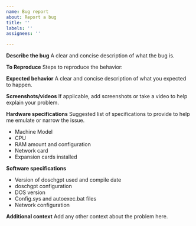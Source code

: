 ```yaml
---
name: Bug report
about: Report a bug
title: ''
labels: ''
assignees: ''

---
```


**Describe the bug**
A clear and concise description of what the bug is.

**To Reproduce**
Steps to reproduce the behavior:

**Expected behavior**
A clear and concise description of what you expected to happen.

**Screenshots/videos**
If applicable, add screenshots or take a video to help explain your problem.

**Hardware specifications**
Suggested list of specifications to provide to help me emulate or narrow the issue.

- Machine Model
- CPU
- RAM amount and configuration
- Network card
- Expansion cards installed

**Software specifications**
- Version of doschgpt used and compile date
- doschgpt configuration
- DOS version
- Config.sys and autoexec.bat files
- Network configuration

**Additional context**
Add any other context about the problem here.
